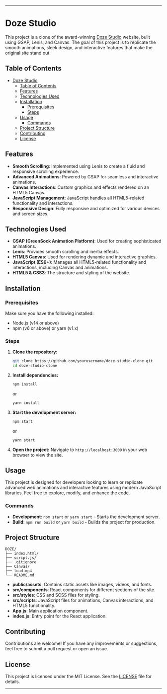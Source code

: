 ---

# Doze Studio 

This project is a clone of the award-winning [Doze Studio](https://www.awwwards.com/sites/doze) website, built using GSAP, Lenis, and Canvas. The goal of this project is to replicate the smooth animations, sleek design, and interactive features that make the original site stand out.

## Table of Contents
- [Doze Studio](#doze-studio)
  - [Table of Contents](#table-of-contents)
  - [Features](#features)
  - [Technologies Used](#technologies-used)
  - [Installation](#installation)
    - [Prerequisites](#prerequisites)
    - [Steps](#steps)
  - [Usage](#usage)
    - [Commands](#commands)
  - [Project Structure](#project-structure)
  - [Contributing](#contributing)
  - [License](#license)

## Features
- **Smooth Scrolling**: Implemented using Lenis to create a fluid and responsive scrolling experience.
- **Advanced Animations**: Powered by GSAP for seamless and interactive animations.
- **Canvas Interactions**: Custom graphics and effects rendered on an HTML5 Canvas.
- **JavaScript Management**: JavaScript handles all HTML5-related functionality and interactions.
- **Responsive Design**: Fully responsive and optimized for various devices and screen sizes.

## Technologies Used
- **GSAP (GreenSock Animation Platform)**: Used for creating sophisticated animations.
- **Lenis**: Provides smooth scrolling and inertia effects.
- **HTML5 Canvas**: Used for rendering dynamic and interactive graphics.
- **JavaScript (ES6+)**: Manages all HTML5-related functionality and interactions, including Canvas and animations.
- **HTML5 & CSS3**: The structure and styling of the website.

## Installation

### Prerequisites
Make sure you have the following installed:
- Node.js (v14 or above)
- npm (v6 or above) or yarn (v1.x)

### Steps
1. **Clone the repository:**
   ```bash
   git clone https://github.com/yourusername/doze-studio-clone.git
   cd doze-studio-clone
   ```

2. **Install dependencies:**
   ```bash
   npm install
   ```
   or
   ```bash
   yarn install
   ```

3. **Start the development server:**
   ```bash
   npm start
   ```
   or
   ```bash
   yarn start
   ```

4. **Open the project:**
   Navigate to `http://localhost:3000` in your web browser to view the site.

## Usage
This project is designed for developers looking to learn or replicate advanced web animations and interactive features using modern JavaScript libraries. Feel free to explore, modify, and enhance the code.

### Commands
- **Development**: `npm start` or `yarn start` - Starts the development server.
- **Build**: `npm run build` or `yarn build` - Builds the project for production.

## Project Structure
```
DOZE/
├── index.html/
├── script.js/
├── .gitignore
├── Canvas/
├── load.mp4
└── README.md
```

- **public/assets**: Contains static assets like images, videos, and fonts.
- **src/components**: React components for different sections of the site.
- **src/styles**: CSS and SCSS files for styling.
- **src/scripts**: JavaScript files for animations, Canvas interactions, and HTML5 functionality.
- **App.js**: Main application component.
- **index.js**: Entry point for the React application.

## Contributing
Contributions are welcome! If you have any improvements or suggestions, feel free to submit a pull request or open an issue.

## License
This project is licensed under the MIT License. See the [LICENSE](LICENSE) file for details.

---